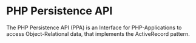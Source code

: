 PHP Persistence API
======

The PHP Persistence API (PPA) is an Interface for PHP-Applications to access Object-Relational data, that implements the ActiveRecord pattern.
